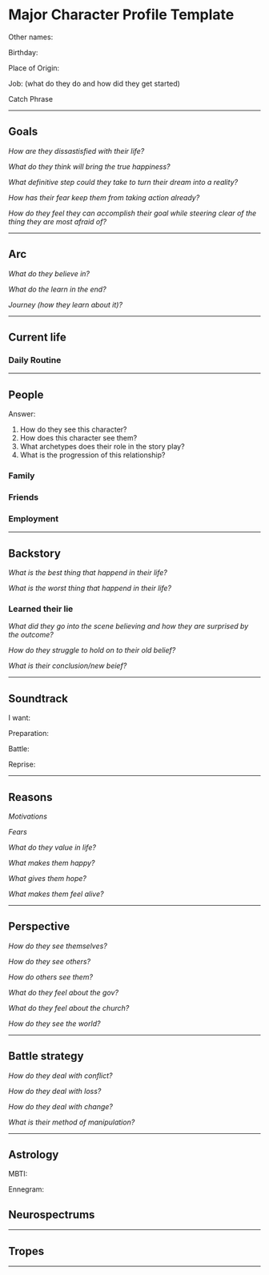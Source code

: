 # Major Character Profile Template

Other names:

Birthday:

Place of Origin:

Job: (what do they do and how did they get started)

Catch Phrase
> 

---
## Goals

*How are they dissastisfied with their life?*


*What do they think will bring the true happiness?*


*What definitive step could they take to turn their dream into a reality?*


*How has their fear keep them from taking action already?*


*How do they feel they can accomplish their goal while steering clear of the thing they are most afraid of?*


---
## Arc

*What do they believe in?*


*What do the learn in the end?*


*Journey (how they learn about it)?*


---
## Current life

### Daily Routine

---
## People
Answer:
1. How do they see this character?
2. How does this character see them?
3. What archetypes does their role in the story play?
4. What is the progression of this relationship?


### Family


### Friends


### Employment


---
## Backstory

*What is the best thing that happend in their life?*


*What is the worst thing that happend in their life?*


### Learned their lie

*What did they go into the scene believing and how they are surprised by the outcome?*

*How do they struggle to hold on to their old belief?*

*What is their conclusion/new beief?*


---
## Soundtrack

I want:



Preparation:



Battle:



Reprise:

---

## Reasons

*Motivations*


*Fears*


*What do they value in life?*


*What makes them happy?*


*What gives them hope?*


*What makes them feel alive?*


---

## Perspective

*How do they see themselves?*


*How do they see others?*


*How do others see them?*


*What do they feel about the gov?*


*What do they feel about the church?*


*How do they see the world?*


---
## Battle strategy

*How do they deal with conflict?*


*How do they deal with loss?*


*How do they deal with change?*


*What is their method of manipulation?*


---

## Astrology

MBTI:

Ennegram:

## Neurospectrums

---

## Tropes



---